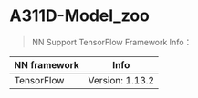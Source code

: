 # A311D-Model_zoo


> NN Support TensorFlow Framework Info：

| NN framework | Info                                 |
| ------------ | ------------------------------------ |
| TensorFlow   | Version: 1.13.2                      |

